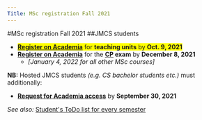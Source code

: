 ```yaml
---
Title: MSc registration Fall 2021
---
```


#MSc registration Fall 2021
##JMCS students

-  <span style="background-color: #FFFF00">**[Register on Academia](https://mcs.unibnf.ch/organization/registration-for-teaching-units/)** for **teaching units** by **Oct. 9, 2021**</span>
-  **[Register on Academia](https://mcs.unibnf.ch/organization/registration-for-teaching-units/)** for the **[CP](%base_url%/teaching/cp) exam** by **December 8, 2021**
	-  *[January 4, 2022 for all other MSc courses]*


**NB:** Hosted JMCS students *(e.g. CS bachelor students etc.)* must additionally:

-  **[Request for Academia access](http://mcs.unibnf.ch/node/535)** by **September 30, 2021**

*See also:* [Student's ToDo list for every semester](https://mcs.unibnf.ch/organization/)

